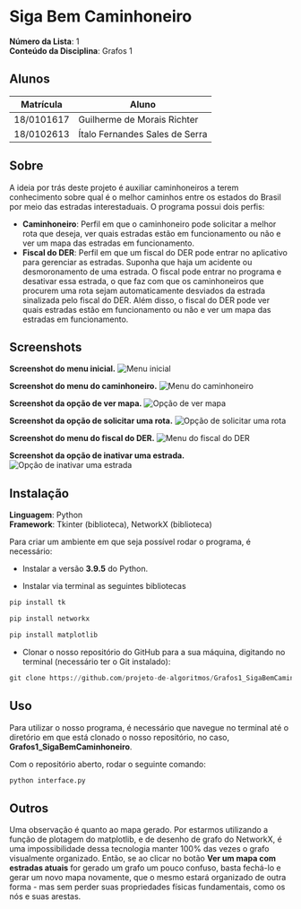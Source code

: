 # Siga Bem Caminhoneiro

**Número da Lista**: 1<br>
**Conteúdo da Disciplina**: Grafos 1<br>

## Alunos
|Matrícula | Aluno |
| -- | -- |
| 18/0101617  |  Guilherme de Morais Richter |
| 18/0102613  |  Ítalo Fernandes Sales de Serra |

## Sobre 
A ideia por trás deste projeto é auxiliar caminhoneiros a terem conhecimento sobre qual é o melhor caminhos entre os estados do Brasil por meio das estradas interestaduais. O programa possui dois perfis:
- <b>Caminhoneiro</b>: Perfil em que o caminhoneiro pode solicitar a melhor rota que deseja, ver quais estradas estão em funcionamento ou não e ver um mapa das estradas em funcionamento.
- <b>Fiscal do DER</b>: Perfil em que um fiscal do DER pode entrar no aplicativo para gerenciar as estradas. Suponha que haja um acidente ou desmoronamento de uma estrada. O fiscal pode entrar no programa e desativar essa estrada, o que faz com que os caminhoneiros que procurem uma rota sejam automaticamente desviados da estrada sinalizada pelo fiscal do DER. Além disso, o fiscal do DER pode ver quais estradas estão em funcionamento ou não e ver um mapa das estradas em funcionamento.

## Screenshots

<b>Screenshot do menu inicial.</b>
![Menu inicial](assets/foto_menu.png)

<b>Screenshot do menu do caminhoneiro.</b>
![Menu do caminhoneiro](assets/foto_caminhoneiro.png)

<b>Screenshot da opção de ver mapa.</b>
![Opção de ver mapa](assets/foto_mapa.png)

<b>Screenshot da opção de solicitar uma rota.</b>
![Opção de solicitar uma rota](assets/foto_pederota.png)

<b>Screenshot do menu do fiscal do DER.</b>
![Menu do fiscal do DER](assets/foto_fiscalder.png)

<b>Screenshot da opção de inativar uma estrada.</b>
![Opção de inativar uma estrada](assets/foto_inativarestrada.png)


## Instalação 
**Linguagem**: Python<br>
**Framework**: Tkinter (biblioteca), NetworkX (biblioteca)<br>



Para criar um ambiente em que seja possível rodar o programa, é necessário:

- Instalar a versão <b>3.9.5</b> do Python.

- Instalar via terminal as seguintes bibliotecas

```python
pip install tk
```
```python
pip install networkx
```
```python
pip install matplotlib
```

- Clonar o nosso repositório do GitHub para a sua máquina, digitando no terminal (necessário ter o Git instalado):

```python
git clone https://github.com/projeto-de-algoritmos/Grafos1_SigaBemCaminhoneiro.git
```

## Uso 

Para utilizar o nosso programa, é necessário que navegue no terminal até o diretório em que está clonado o nosso repositório, no caso, <b>Grafos1_SigaBemCaminhoneiro</b>.

Com o repositório aberto, rodar o seguinte comando:

```python
python interface.py
```

## Outros 

Uma observação é quanto ao mapa gerado. Por estarmos utilizando a função de plotagem do matplotlib, e de desenho de grafo do NetworkX, é uma impossibilidade dessa tecnologia manter 100% das vezes o grafo visualmente organizado. Então, se ao clicar no botão <b>Ver um mapa com estradas atuais</b> for gerado um grafo um pouco confuso, basta fechá-lo e gerar um novo mapa novamente, que o mesmo estará organizado de outra forma - mas sem perder suas propriedades físicas fundamentais, como os nós e suas arestas.
